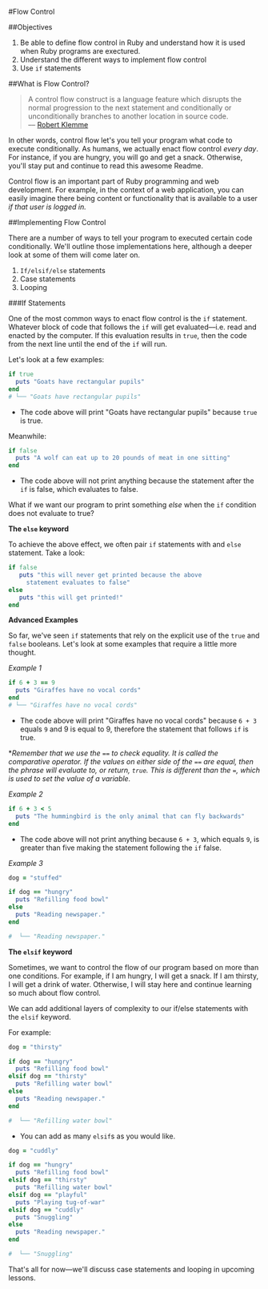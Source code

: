 #Flow Control

##Objectives
1. Be able to define flow control in Ruby and understand how it is used when Ruby programs are exectured. 
2. Understand the different ways to implement flow control
3. Use `if` statements 

##What is Flow Control?
> A control flow construct is a language feature which disrupts the normal progression to the next statement and conditionally or unconditionally branches to another location in source code.                                
> –– [Robert Klemme](http://blog.rubybestpractices.com/posts/rklemme/004-Control_Flow.html)

In other words, control flow let's you tell your program what code to execute conditionally. As humans, we actually enact flow control *every day*. For instance, if you are hungry, you will go and get a snack. Otherwise, you'll stay put and continue to read this awesome Readme. 

Control flow is an important part of Ruby programming and web development. For example, in the context of a web application, you can easily imagine there being content or functionality that is available to a user *if that user is logged in.*

##Implementing Flow Control

There are a number of ways to tell your program to executed certain code conditionally. We'll outline those implementations here, although a deeper look at some of them will come later on. 

1. `If/elsif/else` statements
2. Case statements
3. Looping

###If Statements

One of the most common ways to enact flow control is the `if` statement. Whatever block of code that follows the `if` will get evaluated––i.e. read and enacted by the computer. If this evaluation results in `true`, then the code from the next line until the end of the `if` will run.

Let's look at a few examples:

```ruby
if true
  puts "Goats have rectangular pupils"
end
# └── "Goats have rectangular pupils"
```
* The code above will print "Goats have rectangular pupils" because `true` is true.

Meanwhile:

```ruby
if false
  puts "A wolf can eat up to 20 pounds of meat in one sitting"
end
```
* The code above will not print anything because the statement after the `if` is false, which evaluates to false.

What if we want our program to print something *else* when the `if` condition does not evaluate to true? 

**The `else` keyword**

To achieve the above effect, we often pair `if` statements with and `else` statement. Take a look:

```ruby 
if false 
   puts "this will never get printed because the above
     statement evaluates to false"
else 
   puts "this will get printed!"
end
```

**Advanced Examples**

So far, we've seen `if` statements that rely on the explicit use of the `true` and `false` booleans. Let's look at some examples that require a little more thought. 

*Example 1*

```ruby
if 6 + 3 == 9
  puts "Giraffes have no vocal cords"
end
# └── "Giraffes have no vocal cords"
```
* The code above will print "Giraffes have no vocal cords" because `6 + 3` equals `9` and 9 is equal to 9, therefore the statement that follows `if` is true.

**Remember that we use the `==` to check equality. It is called the comparative operator. If the values on either side of the `==` are equal, then the phrase will evaluate to, or return, `true`. This is different than the `=`, which is used to set the value of a variable.*

*Example 2*

```ruby
if 6 + 3 < 5
  puts "The hummingbird is the only animal that can fly backwards"
end
```
* The code above will not print anything because `6 + 3`, which equals `9`, is greater than five making the statement following the `if` false.

*Example 3*

```ruby
dog = "stuffed"

if dog == "hungry"
  puts "Refilling food bowl"
else
  puts "Reading newspaper."
end

#  └── "Reading newspaper."
```
**The `elsif` keyword**

Sometimes, we want to control the flow of our program based on more than one conditions. For example, if I am hungry, I will get a snack. If I am thirsty, I will get a drink of water. Otherwise, I will stay here and continue learning so much about flow control. 

We can add additional layers of complexity to our if/else statements with the `elsif` keyword. 

For example:


```ruby
dog = "thirsty"

if dog == "hungry"
  puts "Refilling food bowl"
elsif dog == "thirsty"
  puts "Refilling water bowl"
else
  puts "Reading newspaper."
end

#  └── "Refilling water bowl"
```

* You can add as many `elsif`s as you would like.

```ruby
dog = "cuddly"

if dog == "hungry"
  puts "Refilling food bowl"
elsif dog == "thirsty"
  puts "Refilling water bowl"
elsif dog == "playful"
  puts "Playing tug-of-war"
elsif dog == "cuddly"
  puts "Snuggling"
else
  puts "Reading newspaper."
end

#  └── "Snuggling"
```

That's all for now––we'll discuss case statements and looping in upcoming lessons. 

